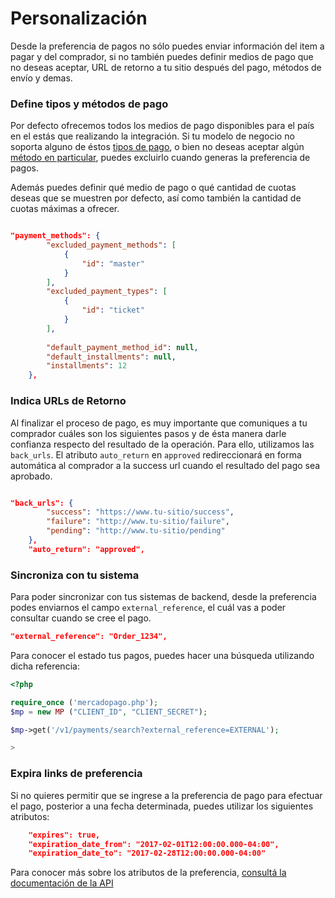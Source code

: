 # Personalización


Desde la preferencia de pagos no sólo puedes enviar información del item a pagar y del comprador, si no también puedes definir medios de pago que no deseas aceptar, URL de retorno a tu sitio después del pago, métodos de envío y demas.   


### Define tipos y métodos de pago

Por defecto ofrecemos todos los medios de pago disponibles para el país en el estás que realizando la integración. Si tu modelo de negocio no soporta alguno de éstos [tipos de pago](#localización), o bien no deseas aceptar algún [método en particular](https://api.mercadopago.com/v1/payment_methods/search?site_id=MLA&marketplace=NONE), puedes excluirlo cuando generas la preferencia de pagos. 

Además puedes definir qué medio de pago o qué cantidad de cuotas deseas que se muestren por defecto, así como también la cantidad de cuotas máximas a ofrecer.



```json

"payment_methods": {
		"excluded_payment_methods": [
			{
				"id": "master"
			}
		],
		"excluded_payment_types": [
			{
				"id": "ticket"
			}
		],
		
		"default_payment_method_id": null,
		"default_installments": null,
		"installments": 12
	},
```




### Indica URLs de Retorno

Al finalizar el proceso de pago, es muy importante que comuniques a tu comprador cuáles son los siguientes pasos y de ésta manera darle confianza respecto del resultado de la operación. Para ello, utilizamos las `back_urls`. El atributo `auto_return` en `approved` redireccionará en forma automática al comprador a la success url cuando el resultado del pago sea aprobado. 

```json

"back_urls": {
		"success": "https://www.tu-sitio/success",
		"failure": "http://www.tu-sitio/failure",
		"pending": "http://www.tu-sitio/pending"
	},
	"auto_return": "approved",

```


### Sincroniza con tu sistema

Para poder sincronizar con tus sistemas de backend, desde la preferencia podes enviarnos el campo `external_reference`, el cuál vas a poder consultar cuando se cree el pago. 

```json
"external_reference": "Order_1234",
```

Para conocer el estado tus pagos, puedes hacer una búsqueda utilizando dicha referencia:

```php
<?php

require_once ('mercadopago.php'); 
$mp = new MP ("CLIENT_ID", "CLIENT_SECRET");

$mp->get('/v1/payments/search?external_reference=EXTERNAL');

>
```


### Expira links de preferencia

Si no quieres permitir que se ingrese a la preferencia de pago para efectuar el pago, posterior a una fecha determinada, puedes utilizar los siguientes atributos:


```json
	"expires": true,
	"expiration_date_from": "2017-02-01T12:00:00.000-04:00",
	"expiration_date_to": "2017-02-28T12:00:00.000-04:00"
```


Para conocer más sobre los atributos de la preferencia, [consultá la documentación de la API](https://www.mercadopago.com.co/developers/es/api-docs/basic-checkout/checkout-preferences/)
